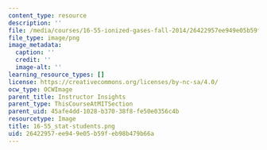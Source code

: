 ```yaml
---
content_type: resource
description: ''
file: /media/courses/16-55-ionized-gases-fall-2014/26422957ee949e05b59feb98b479b66a_16-55_stat-students.png
file_type: image/png
image_metadata:
  caption: ''
  credit: ''
  image-alt: ''
learning_resource_types: []
license: https://creativecommons.org/licenses/by-nc-sa/4.0/
ocw_type: OCWImage
parent_title: Instructor Insights
parent_type: ThisCourseAtMITSection
parent_uid: 45afe4dd-1028-b370-38f8-fe50e0356c4b
resourcetype: Image
title: 16-55_stat-students.png
uid: 26422957-ee94-9e05-b59f-eb98b479b66a
---
```

